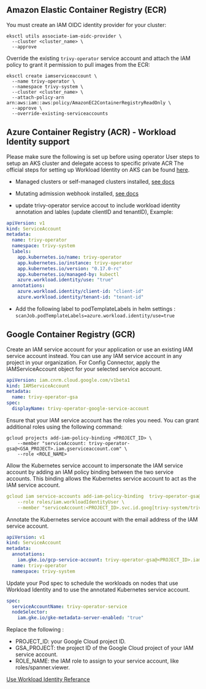 ## Amazon Elastic Container Registry (ECR)

You must create an IAM OIDC identity provider for your cluster:

```
eksctl utils associate-iam-oidc-provider \
  --cluster <cluster_name> \
  --approve
```

Override the existing `trivy-operator` service account and
attach the IAM policy to grant it permission to pull images from the ECR:

```
eksctl create iamserviceaccount \
  --name trivy-operator \
  --namespace trivy-system \
  --cluster <cluster_name> \
  --attach-policy-arn arn:aws:iam::aws:policy/AmazonEC2ContainerRegistryReadOnly \
  --approve \
  --override-existing-serviceaccounts
```

## Azure Container Registry (ACR) - Workload Identity support

Please make sure the following is set up before using operator User steps to setup an AKS cluster and delegate access to specific private ACR
The official steps for setting up Workload Identity on AKS can be found [here](https://azure.github.io/azure-workload-identity/docs/).

- Managed clusters or self-managed clusters installed, [see docs](https://azure.github.io/azure-workload-identity/docs/installation/self-managed-clusters.html)
- Mutating admission webhook installed, [see docs](https://azure.github.io/azure-workload-identity/docs/installation/mutating-admission-webhook.html)

- update trivy-operator service accout to include workload identity annotation and lables (update clientID and tenantID), Example:

```yaml
apiVersion: v1
kind: ServiceAccount
metadata:
  name: trivy-operator
  namespace: trivy-system
  labels:
    app.kubernetes.io/name: trivy-operator
    app.kubernetes.io/instance: trivy-operator
    app.kubernetes.io/version: "0.17.0-rc"
    app.kubernetes.io/managed-by: kubectl
    azure.workload.identity/use: "true"
  annotations:
    azure.workload.identity/client-id: "client-id"
    azure.workload.identity/tenant-id: "tenant-id"
```

- Add the following label to podTemplateLabels in helm settings : `scanJob.podTemplateLabels=azure.workload.identity/use=true`

## Google Container Registry (GCR)

Create an IAM service account for your application or use an existing IAM service account instead. You can use any IAM service account in any project in your organization. For Config Connector, apply the IAMServiceAccount object for your selected service account.

```yaml
apiVersion: iam.cnrm.cloud.google.com/v1beta1
kind: IAMServiceAccount
metadata:
  name: trivy-operator-gsa
spec:
  displayName: trivy-operator-google-service-account
```

Ensure that your IAM service account has the roles you need. You can grant additional roles using the following command:

```shell
gcloud projects add-iam-policy-binding <PROJECT_ID> \
    --member "serviceAccount: trivy-operator-gsa@<GSA_PROJECT>.iam.gserviceaccount.com" \
    --role <ROLE_NAME>
```

Allow the Kubernetes service account to impersonate the IAM service account by adding an IAM policy binding between the two service accounts. This binding allows the Kubernetes service account to act as the IAM service account.

```yaml
gcloud iam service-accounts add-iam-policy-binding  trivy-operator-gsa@<GSA_PROJECT>.iam.gserviceaccount.com \
    --role roles/iam.workloadIdentityUser \
    --member "serviceAccount:<PROJECT_ID>.svc.id.goog[trivy-system/trivy-operator]"
```

Annotate the Kubernetes service account with the email address of the IAM service account.

```yaml
apiVersion: v1
kind: ServiceAccount
metadata:
  annotations:
    iam.gke.io/gcp-service-account: trivy-operator-gsa@<PROJECT_ID>.iam.gserviceaccount.com
  name: trivy-operator
  namespace: trivy-system
```

Update your Pod spec to schedule the workloads on nodes that use Workload Identity and to use the annotated Kubernetes service account.

```yaml
spec:
  serviceAccountName: trivy-operator-service
  nodeSelector:
    iam.gke.io/gke-metadata-server-enabled: "true"
```

Replace the following :

- PROJECT_ID: your Google Cloud project ID.
- GSA_PROJECT: the project ID of the Google Cloud project of your IAM service account.
- ROLE_NAME: the IAM role to assign to your service account, like roles/spanner.viewer.

[Use Workload Identity Referance](https://cloud.google.com/kubernetes-engine/docs/how-to/workload-identity#gcloud_4)

